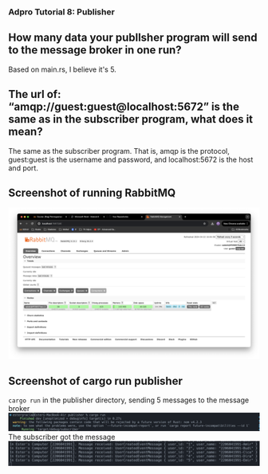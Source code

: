 ### Adpro Tutorial 8: Publisher
## How many data your publlsher program will send to the message broker in one run?
Based on main.rs, I believe it's 5. 

## The url of: “amqp://guest:guest@localhost:5672” is the same as in the subscriber program, what does it mean?
The same as the subscriber program. That is, amqp is the protocol, guest:guest is the username and password, and localhost:5672 is the host and port.

## Screenshot of running RabbitMQ 
![Running RabbitMQ](img/running-rabbitmq.png)

## Screenshot of cargo run publisher 
`cargo run` in the publisher directory, sending 5 messages to the message broker
![Cargo Run Publisher](img/cargo-run-publisher.png)
The subscriber got the message
![Cargo Run Subscriber](img/cargo-run-subscriber.png)